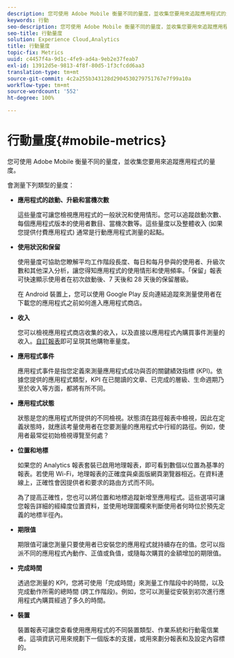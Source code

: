 ```yaml
---
description: 您可使用 Adobe Mobile 衡量不同的量度，並收集您要用來追蹤應用程式的量度。
keywords: 行動
seo-description: 您可使用 Adobe Mobile 衡量不同的量度，並收集您要用來追蹤應用程式的量度。
seo-title: 行動量度
solution: Experience Cloud,Analytics
title: 行動量度
topic-fix: Metrics
uuid: c4457f4a-9d1c-4fe9-ad4a-9eb2e37feab7
exl-id: 13912d5e-9813-4f8f-80d5-1f3cfcdd6aa3
translation-type: tm+mt
source-git-commit: 4c2a255b343128d2904530279751767e7f99a10a
workflow-type: tm+mt
source-wordcount: '552'
ht-degree: 100%

---
```


# 行動量度{#mobile-metrics}

您可使用 Adobe Mobile 衡量不同的量度，並收集您要用來追蹤應用程式的量度。

會測量下列類型的量度：

* **應用程式的啟動、升級和當機次數**

   這些量度可讓您檢視應用程式的一般狀況和使用情形。您可以追蹤啟動次數、每個應用程式版本的使用者數目、當機次數等。這些量度以及整體收入 (如果您提供付費應用程式) 通常是行動應用程式測量的起點。

* **使用狀況和保留**

   使用量度可協助您瞭解平均工作階段長度、每日和每月參與的使用者、升級次數和其他深入分析，讓您得知應用程式的使用情形和使用頻率。「保留」報表可快速顯示使用者在初次啟動後、7 天後和 28 天後的保留層級。

   在 Android 裝置上，您可以使用 Google Play 反向連結追蹤來測量使用者在下載您的應用程式之前如何進入應用程式商店。

* **收入**

   您可以檢視應用程式商店收集的收入，以及直接以應用程式內購買事件測量的收入。[自訂報表](/help/using/usage/reports-customize/reports-customize.md)即可呈現其他購物車量度。

* **應用程式事件**

   應用程式事件是指您定義來測量應用程式成功與否的關鍵績效指標 (KPI)。依據您提供的應用程式類型，KPI 在已閱讀的文章、已完成的層級、生命週期乃至於收入等方面，都將有所不同。

* **應用程式狀態**

   狀態是您的應用程式所提供的不同檢視。狀態須在路徑報表中檢視，因此在定義狀態時，就應該考量使用者在您要測量的應用程式中行經的路徑。例如，使用者最常從初始檢視導覽至何處？

* **位置和地標**

   如果您的 Analytics 報表套裝已啟用地理報表，即可看到數個以位置為基準的報表。若使用 Wi-Fi，地理報表的正確度與桌面版網頁瀏覽器相近。在資料連線上，正確性會因提供者和要求的路由方式而不同。

   為了提高正確性，您也可以將位置和地標追蹤新增至應用程式。這些選項可讓您報告詳細的經緯度位置資料，並使用地理圍欄來判斷使用者何時位於預先定義的地標半徑內。

* **期限值**

   期限值可讓您測量只要使用者已安裝您的應用程式就持續存在的值。您可以指派不同的應用程式內動作、正值或負值，或隨每次購買的金額增加的期限值。

* **完成時間**

   透過您測量的 KPI，您將可使用「完成時間」來測量工作階段中的時間，以及完成動作所需的總時間 (跨工作階段)。例如，您可以測量從安裝到初次進行應用程式內購買經過了多久的時間。

* **裝置**

   裝置報表可讓您查看使用應用程式的不同裝置類型、作業系統和行動電信業者。這項資訊可用來規劃下一個版本的支援，或用來劃分報表和及設定內容標的。

